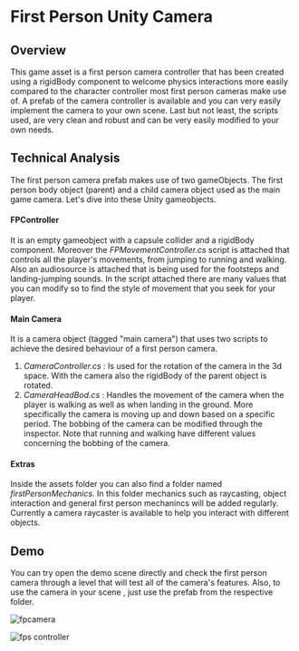 # First Person Unity Camera

## Overview
This game asset is a first person camera controller that has been created using a rigidBody component to welcome physics interactions more easily compared to the character controller most first person cameras make use of. A prefab of the camera controller is available and you can very easily implement the camera to your own scene. Last but not least, the scripts used, are very clean and robust and can be very easily modified to your own needs.

## Technical Analysis
The first person camera prefab makes use of two gameObjects. The first person body object (parent) and a child camera object used as the main game camera. Let's dive into these Unity gameobjects.

#### FPController
It is an empty gameobject with a capsule collider and a rigidBody component. Moreover the _FPMovementController.cs_ script is attached that controls all the player's movements, from jumping to running and walking. Also an audiosource is attached that is being used for the footsteps and landing-jumping sounds.
In the script attached there are many values that you can modify so to find the style of movement that you seek for your player.

#### Main Camera
It is a camera object (tagged "main camera") that uses two scripts to achieve the desired behaviour of a first person camera.
1. _CameraController.cs_ : Is used for the rotation of the camera in the 3d space. With the camera also the rigidBody of the parent object is rotated.
2. _CameraHeadBod.cs_ : Handles the movement of the camera when the player is walking as well as when landing in the ground. More specifically the camera is moving up and down based on a specific period. The bobbing of the camera can be modified through the inspector. Note that running and walking have different values concerning the bobbing of the camera.

#### Extras
Inside the assets folder you can also find a folder named _firstPersonMechanics_. In this folder mechanics such as raycasting, object interaction and general first person mechanincs will be added regularly. Currently a camera raycaster is available to help you interact with different objects.

## Demo
You can try open the demo scene directly and check the first person camera through a level that will test all of the camera's features. Also, to use the camera in your scene , just use the prefab from the respective folder.

![fpcamera](https://user-images.githubusercontent.com/15057375/43147725-5aaebe48-8f6c-11e8-8213-bf61708ec883.gif)

![fps controller](https://user-images.githubusercontent.com/15057375/44857348-4cd6d200-ac78-11e8-96fe-91ad109e14c5.gif)


